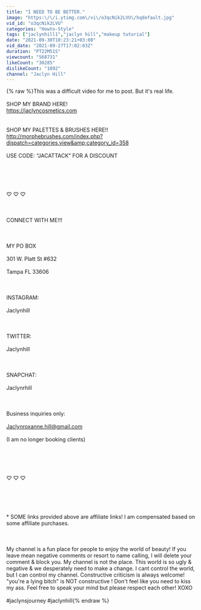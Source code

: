 ```yaml
---
title: "I NEED TO BE BETTER."
image: "https:\/\/i.ytimg.com\/vi\/o3qcNik2LVU\/hqdefault.jpg"
vid_id: "o3qcNik2LVU"
categories: "Howto-Style"
tags: ["jaclynhill1","jaclyn hill","makeup tutorial"]
date: "2021-09-30T10:23:21+03:00"
vid_date: "2021-09-27T17:02:03Z"
duration: "PT22M51S"
viewcount: "568731"
likeCount: "30285"
dislikeCount: "1092"
channel: "Jaclyn Hill"
---
```

{% raw %}This was a difficult video for me to post. But it's real life.<br /><br />SHOP MY BRAND HERE!<br /><a rel="nofollow" target="blank" href="https://jaclyncosmetics.com">https://jaclyncosmetics.com</a><br /><br /><br />SHOP MY PALETTES &amp; BRUSHES HERE!!<br /><a rel="nofollow" target="blank" href="http://morphebrushes.com/index.php?dispatch=categories.view&amp;category_id=358">http://morphebrushes.com/index.php?dispatch=categories.view&amp;category_id=358</a><br /><br />USE CODE: “JACATTACK” FOR A DISCOUNT<br /><br /><br /><br /><br /><br />♡ ♡ ♡ <br /><br /><br /><br />CONNECT WITH ME!!!<br /><br /><br /><br />MY PO BOX<br /><br />301 W. Platt St #632 <br /><br />Tampa FL 33606<br /><br /><br /><br />INSTAGRAM:<br /><br />Jaclynhill<br /><br /><br /><br />TWITTER:<br /><br />Jaclynhill<br /><br /><br /><br />SNAPCHAT:<br /><br />Jaclynrhill<br /><br /><br /><br />Business inquiries only:<br /><br />Jaclynroxanne.hill@gmail.com<br /><br />(I am no longer booking clients)<br /><br /><br /><br /><br /><br />♡ ♡ ♡ <br /><br /><br /><br /><br /><br />* SOME links provided above are affiliate links!  I am compensated based on some affiliate purchases.<br /><br /><br /><br />My channel is a fun place for people to enjoy the world of beauty! If you leave mean negative comments or resort to name calling, I will delete your comment &amp; block you. My channel is not the place. This world is so ugly &amp; negative &amp; we desperately need to make a change. I cant control the world, but I can control my channel. Constructive criticism is always welcome! &quot;you're a lying bitch&quot; is NOT constructive ! Don't feel like you need to kiss my ass. Feel free to speak your mind but please respect each other! XOXO<br /><br />#jaclynsjourney #jaclynhill{% endraw %}
